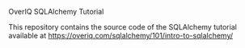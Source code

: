 OverIQ SQLAlchemy Tutorial

This repository contains the source code of the SQLAlchemy tutorial available at https://overiq.com/sqlalchemy/101/intro-to-sqlalchemy/
